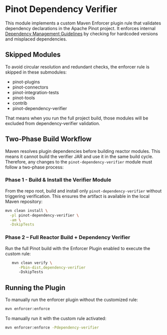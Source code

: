 <!--

    Licensed to the Apache Software Foundation (ASF) under one
    or more contributor license agreements.  See the NOTICE file
    distributed with this work for additional information
    regarding copyright ownership.  The ASF licenses this file
    to you under the Apache License, Version 2.0 (the
    "License"); you may not use this file except in compliance
    with the License.  You may obtain a copy of the License at

      http://www.apache.org/licenses/LICENSE-2.0

    Unless required by applicable law or agreed to in writing,
    software distributed under the License is distributed on an
    "AS IS" BASIS, WITHOUT WARRANTIES OR CONDITIONS OF ANY
    KIND, either express or implied.  See the License for the
    specific language governing permissions and limitations
    under the License.

-->

# Pinot Dependency Verifier

This module implements a custom Maven Enforcer plugin rule that validates dependency declarations in the Apache Pinot
project. It enforces internal
[Dependency Management Guidelines](https://docs.pinot.apache.org/developers/developers-and-contributors/dependency-management)
by checking for hardcoded versions and misplaced dependencies.

## Skipped Modules

To avoid circular resolution and redundant checks, the enforcer rule is skipped in these submodules:
- pinot-plugins
- pinot-connectors
- pinot-integration-tests
- pinot-tools
- contrib
- pinot-dependency-verifier

That means when you run the full project build, those modules will be excluded from dependency‐verifier validation.

## Two-Phase Build Workflow

Maven resolves plugin dependencies before building reactor modules. This means it cannot build the verifier JAR and 
use it in the same build cycle. Therefore, any changes to the `pinot-dependency-verifier` module must follow a
two-phase process:

### Phase 1 - Build & Install the Verifier Module

From the repo root, build and install only `pinot-dependency-verifier` without triggering verification.
This ensures the artifact is available in the local Maven repository:

```bash
mvn clean install \
  -pl pinot-dependency-verifier \
  -am \
  -DskipTests
   ```

### Phase 2 – Full Reactor Build + Dependency Verifier

Run the full Pinot build with the Enforcer Plugin enabled to execute the custom rule:

```bash
   mvn clean verify \
      -Pbin-dist,dependency-verifier
      -DskipTests
   ``````

## Running the Plugin

To manually run the enforcer plugin without the customized rule:
```bash
mvn enforcer:enforce
```

To manually run it with the custom rule activated:
```bash
mvn enforcer:enforce -Pdependency-verifier
```
